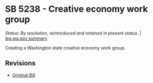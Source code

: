 # SB 5238 - Creative economy work group
*Status: By resolution, reintroduced and retained in present status.* | [leg.wa.gov summary](https://app.leg.wa.gov/billsummary?BillNumber=5238&Year=2021)

Creating a Washington state creative economy work group.

## Revisions
* [Original Bill](1/)